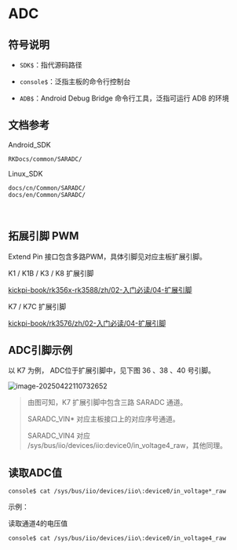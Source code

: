 # ADC



## 符号说明

* `SDK$`：指代源码路径

* `console$`：泛指主板的命令行控制台

* `ADB$`：Android Debug Bridge 命令行工具，泛指可运行 ADB 的环境



## 文档参考

Android_SDK

```
RKDocs/common/SARADC/
```

Linux_SDK

```
docs/cn/Common/SARADC/
docs/en/Common/SARADC/
```

​	

## 拓展引脚 PWM

Extend Pin 接口包含多路PWM，具体引脚见对应主板扩展引脚。

K1 / K1B / K3 / K8 扩展引脚

[kickpi-book/rk356x-rk3588/zh/02-入门必读/04-扩展引脚](../../../rk356x-rk3588/zh/02-入门必读/04-扩展引脚)

K7 / K7C 扩展引脚

[kickpi-book/rk3576/zh/02-入门必读/04-扩展引脚](../../../rk3576/zh/02-入门必读/04-扩展引脚)



## ADC引脚示例

以 K7 为例， ADC位于扩展引脚中，见下图 36 、38 、40 号引脚。

![image-20250422110732652](C:\Users\16708\AppData\Roaming\Typora\typora-user-images\image-20250422110732652.png)

> 由图可知，K7 扩展引脚中包含三路 SARADC 通道。
>
> SARADC_VIN* 对应主板接口上的对应序号通道。
>
> SARADC_VIN4 对应 /sys/bus/iio/devices/iio\:device0/in_voltage4_raw，其他同理。



## **读取ADC值**

```
console$ cat /sys/bus/iio/devices/iio\:device0/in_voltage*_raw
```



示例：

读取通道4的电压值

```
console$ cat /sys/bus/iio/devices/iio\:device0/in_voltage4_raw
```

